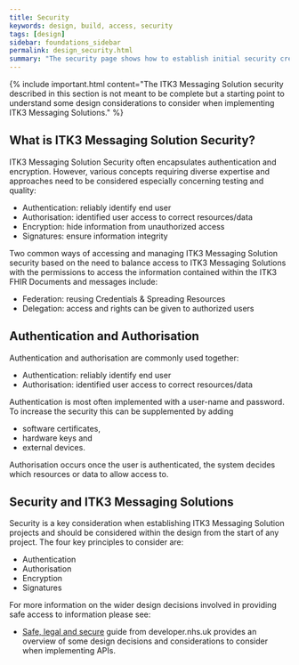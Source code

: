 ```yaml
---
title: Security
keywords: design, build, access, security
tags: [design]
sidebar: foundations_sidebar
permalink: design_security.html
summary: "The security page shows how to establish initial security credentials (where necessary) with the an ITK3 Messaging Solution"
---
```


{% include important.html content="The ITK3 Messaging Solution security described in this section is not meant to be complete but a starting point to understand some design considerations to consider when implementing ITK3 Messaging Solutions." %}

## What is ITK3 Messaging Solution Security? ##

ITK3 Messaging Solution Security often encapsulates authentication and encryption. However, various concepts requiring diverse expertise and approaches need to be considered especially concerning testing and quality:

- Authentication: reliably identify end user
- Authorisation: identified user access to correct resources/data 
- Encryption: hide information from unauthorized access
- Signatures: ensure information integrity

Two common ways of accessing and managing ITK3 Messaging Solution security based on the need to balance access to ITK3 Messaging Solutions with the permissions to access the information contained within the ITK3 FHIR Documents and messages include:

- Federation: reusing Credentials & Spreading Resources
- Delegation: access and rights can be given to authorized users

## Authentication and Authorisation ##

Authentication and authorisation are commonly used together:

- Authentication: reliably identify end user
- Authorisation: identified user access to correct resources/data 

Authentication is most often implemented with a user-name and password. To increase the security this can be supplemented by adding 

- software certificates, 
- hardware keys and 
- external devices. 

Authorisation occurs once the user is authenticated, the system decides which resources or data to allow access to.

## Security and ITK3 Messaging Solutions ##

Security is a key consideration when establishing ITK3 Messaging Solution projects and should be considered within the design from the start of any project. The four key principles to consider are:

- Authentication
- Authorisation
- Encryption
- Signatures

For more information on the wider design decisions involved in providing safe access to information please see: 

- [Safe, legal and secure](https://developer.nhs.uk/library/save-legal-secure/) guide from developer.nhs.uk provides an overview of some design decisions and considerations to consider when implementing APIs. 




